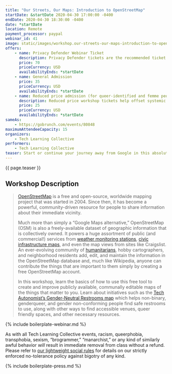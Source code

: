 ```yaml
---
title: "Our Streets, Our Maps: Introduction to OpenStreetMap"
startDate: &startDate 2020-04-30 17:00:00 -0400
endDate: 2020-04-30 18:30:00 -0400
date: *startDate
location: Remote
payment_processor: paypal
webinar_id: 41
image: static/images/workshop.our-streets-our-maps-introduction-to-openstreetmap.rectangle.jpg
offers:
    - name: Privacy Defender Webinar Ticket
      description: Privacy Defender tickets are the recommended ticket type for those who can afford to help fund the digital security and online privacy advocacy communities with their financial resources, are attending the workshop with the support of their employers or other backers, or have other resources available to them. Purchasing tickets at this level makes it possible for us to offer reduced price tickets to those in need.
      price: 70
      priceCurrency: USD
      availabilityEnds: *startDate
    - name: General Admission
      price: 35
      priceCurrency: USD
      availabilityEnds: *startDate
    - name: Reduced price admission (for queer-identified and femme people)
      description: Reduced price workshop tickets help offset systemic biases prevalent in society and in the technology sector especially.
      price: 25
      priceCurrency: USD
      availabilityEnds: *startDate
sameAs:
    - https://gobrunch.com/events/80848
maximumAttendeeCapacity: 15
organizers:
    - Tech Learning Collective
performers:
    - Tech Learning Collective
teaser: Start or continue your journey away from Google in this absolute beginner&rsquo;s guide to the OpenStreetMap, a free, worldwide mapping project. Learn how to add information to the map, such as your own business or your favorite lunch spot, as well as how to use the map to find points of interest added by others. OpenStreetMap has been used by humanitarian efforts all over the world, but it&rsquo;s also useful for more everyday tasks like finding gender-neutral restrooms, vegan-only restaurants, and more. In this workshop, you&rsquo;ll see all these use cases in action, and even become familiar with the basics of Geographic Information Systems (GIS) concepts that you can use in other location-based projects.
---
```


{{ page.teaser }}

## Workshop Description

> [OpenStreetMap](https://openstreetmap.org/about) is a free and open-source, worldwide mapping project that was started in 2004. Since
then, it has become a powerful, community-driven resource for people to share information about their immediate vicinity.
>
> Much more than simply a &ldquo;Google Maps alternative,&rdquo; OpenStreetMap (OSM) is also a freely-available dataset of geographic information that is collectively owned. It powers a huge assortment of public (and commercial!) services from [weather monitoring stations](https://openweathermap.org/), [civic infrastructure maps](https://openinframap.org/), and even the map views from sites like Craigslist. An ever-evolving community of [humanitarians](https://www.hotosm.org/), hobby cartographers, and neighborhood residents add, edit, and maintain the information in the OpenStreetMap database and, much like Wikipedia, anyone can contribute the things that are important to them simply by creating a free OpenStreetMap account.
>
> In this workshop, learn the basics of how to use this free tool to create and improve publicly available, communally editable maps of the things that matter to you. Learn about initiatives such as the [Tech Autonomist&rsquo;s Gender-Neutral Restrooms map](https://tech-autonomy.com/maps#gender-neutral-restrooms) which helps non-binary, genderqueer, and gender non-conforming people find safe restrooms to use, along with other ways to find accessible venues, queer friendly spaces, and other necessary resources.

{% include boilerplate-webinar.md %}

As with all Tech Learning Collective events, racism, queerphobia, transphobia, sexism, &ldquo;brogrammer,&rdquo; &ldquo;manarchist,&rdquo; or any kind of similarly awful behavior *will* result in immediate removal from class without a refund. Please refer to [our lightweight social rules](https://github.com/AnarchoTechNYC/meta/wiki/Social-rules) for details on our strictly enforced no-tolerance policy against bigotry of any kind.

{% include boilerplate-press.md %}
